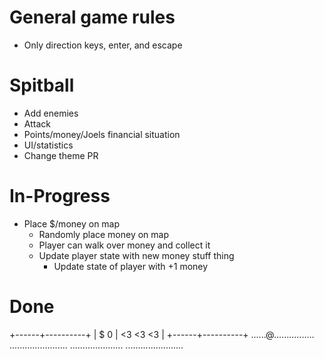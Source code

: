 # General game rules

 - Only direction keys, enter, and escape

# Spitball

 - Add enemies
 - Attack
 - Points/money/Joels financial situation
 - UI/statistics
 - Change theme PR

# In-Progress

 - Place $/money on map
   - Randomly place money on map
   - Player can walk over money and collect it
   - Update player state with new money stuff thing
     - Update state of player with +1 money

# Done


+------+----------+
| $  0 | <3 <3 <3 |
+------+----------+
......@................
.......................
.......$...........$...
.......................
